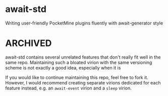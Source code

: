 # await-std
Writing user-friendly PocketMine plugins fluently with await-generator style

# ARCHIVED
await-std contains several unrelated features
that don't really fit well in the same repo.
Maintaining such a bloated virion with the same versioning scheme
is not exactly a good idea,
especially when it is 

If you would like to continue maintaining this repo,
feel free to fork it.
However, I would recommend creating separate virions dedicated for each feature instead,
e.g. an `await-event` virion and a `sleep` virion.
